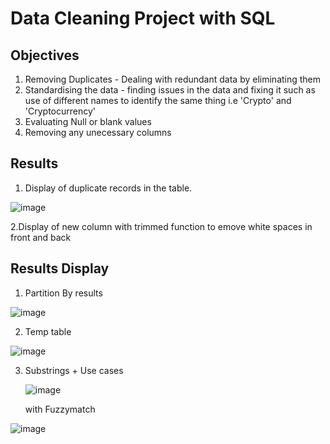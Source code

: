 # Data Cleaning Project with SQL
## Objectives 
1. Removing Duplicates - Dealing with redundant data by eliminating them
2. Standardising the data - finding issues in the data and fixing it such as use of different names to identify the same thing i.e 'Crypto' and 'Cryptocurrency'
3. Evaluating Null or blank values
4. Removing any unecessary columns 

## Results 
1. Display of duplicate records in the table.
   
![image](https://github.com/kamibrenda/sql-tut/assets/42267047/dce6a4d9-983d-4647-a4f1-dd3973b18b5e)

2.Display of new column with trimmed function to emove white spaces in front and back












## Results Display
1. Partition By results
   
![image](https://github.com/kamibrenda/sql-tut/assets/42267047/07bb5504-632a-4d8c-80ab-0df336554d57)


2. Temp table

![image](https://github.com/kamibrenda/sql-tut/assets/42267047/5d47267d-0f92-456b-bed9-452eedc3bbc5)

3. Substrings + Use cases

   ![image](https://github.com/kamibrenda/sql-tut/assets/42267047/225230f1-e1d5-4159-a829-b3ebd8a24001)

   with Fuzzymatch

![image](https://github.com/kamibrenda/sql-tut/assets/42267047/8b31047e-9ce0-476c-9109-35b4f0f2f188)

